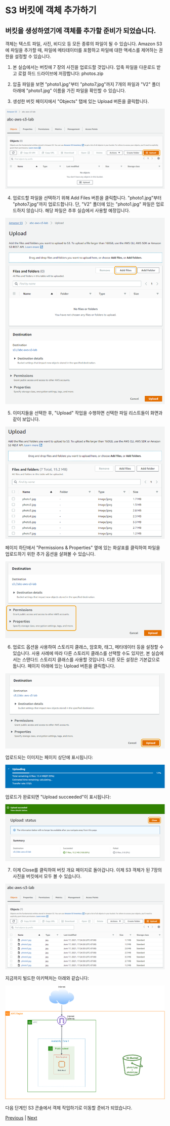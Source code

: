 # S3 버킷에 객체 추가하기

## 버킷을 생성하였기에 객체를 추가할 준비가 되었습니다.

객체는 텍스트 파일, 사진, 비디오 등 모든 종류의 파일이 될 수 있습니다. Amazon S3에 파일을 추가할 때, 파일에 메타데이터를 포함하고 파일에 대한 액세스를 제어하는 권한을 설정할 수 있습니다.

1. 본 실습에서는 버킷에 7 장의 사진을 업로드할 것입니다. 압축 파일을 다운로드 받고 로컬 하드 드라이브에 저장합니다: photos.zip 

2. 압출 파일을 보면 "photo1.jpg"부터 "photo7.jpg"까지 7개의 파일과 "V2" 폴더 아래에 "photo1.jpg" 이름을 가진 파일을 확인할 수 있습니다.

3. 생성한 버킷 페이지에서 "Objects" 탭에 있는 Upload 버튼을 클릭합니다.

![](../../images/6.1-bucket-empty.png)

4. 업로드할 파일을 선택하기 위해 Add Files 버튼을 클릭합니다. "photo1.jpg"부터 "photo7.jpg"까지 업로드합니다. 단, "V2" 폴더에 있는 "photo1.jpg" 파일은 업로드하지 않습니다. 해당 파일은 추후 실습에서 사용할 예정입니다.

![](../../images/6.2-upload-empty.png)

5. 이미지들을 선택한 후, "Upload" 작업을 수행하면 선택한 파일 리스트들이 화면과 같이 보입니다.

![](../../images/7.1-upload-with-files.png)

페이지 하단에서 "Permissions & Properties" 옆에 있는 화살표를 클릭하여 파일을 업로드하기 위한 추가 옵션을 살펴볼 수 있습니다.

![](../../images/7.2-additional-upload-options.png)

6. 업로드 옵션을 사용하여 스토리지 클래스, 암호화, 태그, 메타데이터 등을 설정할 수 있습니다. 사용 사례에 따라 다른 스토리지 클래스를 선택할 수도 있지만, 본 실습에서는 스탠다드 스토리지 클래스를 사용할 것입니다. 다른 모든 설정은 기본값으로 둡니다.
페이지 아래에 있는 Upload 버튼을 클릭합니다.

![](../../images/8-upload-objects.png)

업로드되는 이미지는 페이지 상단에 표시됩니다:

![](../../images/9.1-uploading-files.png)

업로드가 완료되면 "Upload succeeded"이 표시됩니다:

![](../../images/9.2-upload-succeeded.png)

7. 이제 Close를 클릭하여 버킷 개요 페이지로 돌아갑니다. 이제 S3 객체가 된 7장의 사진을 버킷에서 모두 볼 수 있습니다.

![](../../images/10-s3-bucket-contents.png)

지금까지 빌드한 아키텍처는 아래와 같습니다:

![](../../images/S3-Lab-step2.png)

다음 단계인 S3 콘솔에서 객체 작업하기로 이동할 준비가 되었습니다.

[Previous](./1-s3.md) | [Next](./3-s3.md)